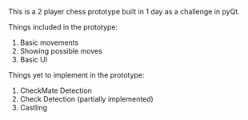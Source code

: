This is a 2 player chess prototype built in 1 day as a challenge in pyQt.

Things included in the prototype:
  1. Basic movements
  2. Showing possible moves
  3. Basic UI

Things yet to implement in the prototype:
  1. CheckMate Detection
  2. Check Detection (partially implemented)
  3. Castling
